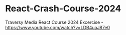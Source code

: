 # React-Crash-Course-2024
Traversy Media React Course 2024 Excercise - https://www.youtube.com/watch?v=LDB4uaJ87e0
